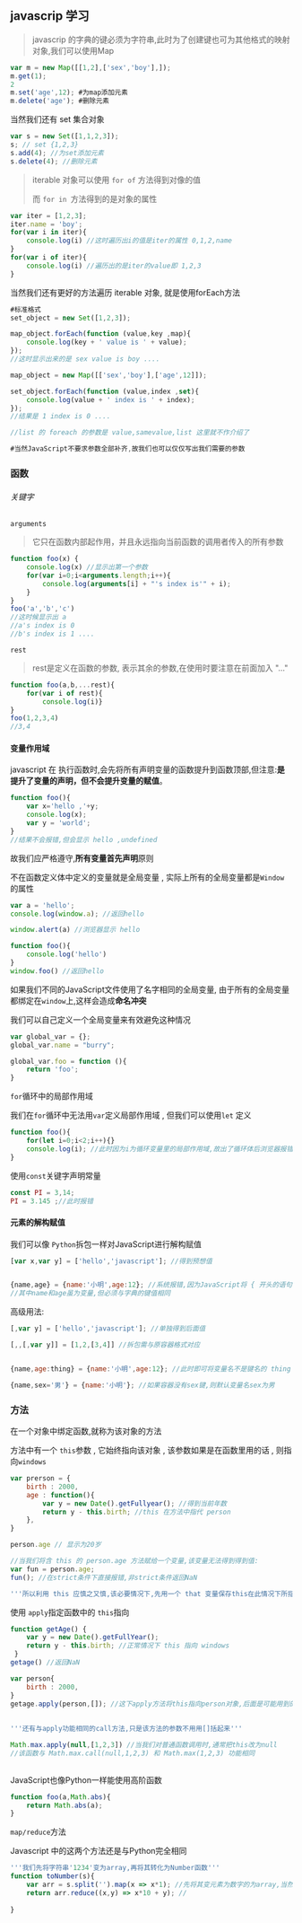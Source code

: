 ## javascrip 学习

>   javascrip 的字典的键必须为字符串,此时为了创建键也可为其他格式的映射对象,我们可以使用Map

```javascript
var m = new Map([[1,2],['sex','boy'],]);
m.get(1);
2
m.set('age',12); #为map添加元素
m.delete('age'); #删除元素
```



当然我们还有 set 集合对象

```JavaScript
var s = new Set([1,1,2,3]);
s; // set {1,2,3}
s.add(4); //为set添加元素
s.delete(4); //删除元素
```



>   iterable 对象可以使用 `for of` 方法得到对像的值
>
>   而 `for in `方法得到的是对象的属性

```javascript
var iter = [1,2,3];
iter.name = 'boy';
for(var i in iter){
    console.log(i) //这时遍历出i的值是iter的属性 0,1,2,name 
}
for(var i of iter){
    console.log(i) //遍历出的是iter的value即 1,2,3
}
```



当然我们还有更好的方法遍历 iterable 对象, 就是使用forEach方法

```javascript
#标准格式
set_object = new Set([1,2,3]);

map_object.forEach(function (value,key ,map){
    console.log(key + ' value is ' + value);
}); 
//这时显示出来的是 sex value is boy ....

map_object = new Map([['sex','boy'],['age',12]]);

set_object.forEach(function (value,index ,set){
    console.log(value + ' index is ' + index);
}); 
//结果是 1 index is 0 ....

//list 的 foreach 的参数是 value,samevalue,list 这里就不作介绍了

#当然JavaScript不要求参数全部补齐,故我们也可以仅仅写出我们需要的参数
```







### 函数

###### 关键字

`arguments`

>   它只在函数内部起作用，并且永远指向当前函数的调用者传入的所有参数

```javascript
function foo(x) {
    console.log(x) //显示出第一个参数
    for(var i=0;i<arguments.length;i++){
        console.log(arguments[i] + "'s index is'" + i);
    }
}
foo('a','b','c')
//这时候显示出 a 
//a's index is 0 
//b's index is 1 ....
```



`rest`

>   rest是定义在函数的参数, 表示其余的参数,在使用时要注意在前面加入 "..." 

```javascript
function foo(a,b,...rest){
    for(var i of rest){
        console.log(i)}
}
foo(1,2,3,4)
//3,4
```



#### 变量作用域

javascript 在 执行函数时,会先将所有声明变量的函数提升到函数顶部,但注意:**是提升了变量的声明，但不会提升变量的赋值**。

```JavaScript
function foo(){
    var x='hello ,'+y;
    console.log(x);
    var y = 'world';
}
//结果不会报错,但会显示 hello ,undefined
```

故我们应严格遵守,**所有变量首先声明**原则



不在函数定义体中定义的变量就是全局变量 , 实际上所有的全局变量都是`Window` 的属性

```javascript
var a = 'hello';
console.log(window.a); //返回hello

window.alert(a) //浏览器显示 hello

function foo(){
    console.log('hello')
}
window.foo() //返回hello
```



如果我们不同的JavaScript文件使用了名字相同的全局变量, 由于所有的全局变量都绑定在`window`上,这样会造成**命名冲突**

我们可以自己定义一个全局变量来有效避免这种情况

```JavaScript
var global_var = {};
global_var.name = "burry";

global_var.foo = function (){
    return 'foo';
} 
```



`for`循环中的局部作用域

我们在`for`循环中无法用`var`定义局部作用域 , 但我们可以使用`let` 定义

```JavaScript
function foo(){
    for(let i=0;i<2;i++){}
    console.log(i); //此时因为i为循环变量里的局部作用域,故出了循环体后浏览器报错,显示 i 还未定义
}
```



使用`const`关键字声明常量

```JavaScript
const PI = 3,14;
PI = 3.145 ;//此时报错
```



#### 元素的解构赋值

我们可以像 `Python`拆包一样对JavaScript进行解构赋值

```JavaScript
[var x,var y] = ['hello','javascript']; //得到预想值


{name,age} = {name:'小明',age:12}; //系统报错,因为JavaScript将 { 开头的语句当块处理,此时将其整体用 () 围起来即可
//其中name和age虽为变量,但必须与字典的键值相同

```



高级用法:

```JavaScript
[,var y] = ['hello','javascript']; //单独得到后面值

[,,[,var y]] = [1,2,[3,4]] //拆包需与原容器格式对应


{name,age:thing} = {name:'小明',age:12}; //此时即可将变量名不是键名的 thing 赋值 12 ,而中间的age显示 undefined

{name,sex='男'} = {name:'小明'}; //如果容器没有sex键,则默认变量名sex为男
```





### 方法

在一个对象中绑定函数,就称为该对象的方法

方法中有一个 `this`参数 , 它始终指向该对象 , 该参数如果是在函数里用的话 , 则指向`windows`

```javascript
var prerson = {
    birth : 2000,
    age : function(){
        var y = new Date().getFullyear(); //得到当前年数
        return y - this.birth; //this 在方法中指代 person
    },
}

person.age // 显示为20岁

//当我们将含 this 的 person.age 方法赋给一个变量,该变量无法得到得到值:
var fun = person.age; 
fun(); //在strict条件下直接报错,非strict条件返回NaN

'''所以利用 this 应慎之又慎,该必要情况下,先用一个 that 变量保存this在此情况下所指代的对象,后使用 thar 变量'''
```



使用 `apply`指定函数中的 `this`指向

```javascript
function getAge() {
    var y = new Date().getFullYear();
    return y - this.birth; //正常情况下 this 指向 windows
 }
getage() //返回NaN

var person{
    birth : 2000,
}
getage.apply(person,[]); //这下apply方法将this指向person对象,后面是可能用到的参数,参数要用列表表示
    
    
'''还有与apply功能相同的call方法,只是该方法的参数不用用[]括起来'''

Math.max.apply(null,[1,2,3]) //当我们对普通函数调用时,通常把this改为null
//该函数与 Math.max.call(null,1,2,3) 和 Math.max(1,2,3) 功能相同
    

```



JavaScript也像Python一样能使用高阶函数

```JavaScript
function foo(a,Math.abs){
    return Math.abs(a);
}
```





`map/reduce`方法

Javascript 中的这两个方法还是与Python完全相同

```javascript
'''我们先将字符串'1234'变为array,再将其转化为Number函数'''
function toNumber(s){
    var arr = s.split('').map(x => x*1); //先将其变元素为数字的为array,当然我们还可以使用 Number(x) 或 parseInt(x) 直接将元素变为数字
	return arr.reduce((x,y) => x*10 + y); //
    
}
```

